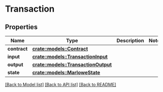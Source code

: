 # Transaction

## Properties

Name | Type | Description | Notes
------------ | ------------- | ------------- | -------------
**contract** | [**crate::models::Contract**](Contract.md) |  | 
**input** | [**crate::models::TransactionInput**](TransactionInput.md) |  | 
**output** | [**crate::models::TransactionOutput**](TransactionOutput.md) |  | 
**state** | [**crate::models::MarloweState**](MarloweState.md) |  | 

[[Back to Model list]](../README.md#documentation-for-models) [[Back to API list]](../README.md#documentation-for-api-endpoints) [[Back to README]](../README.md)


